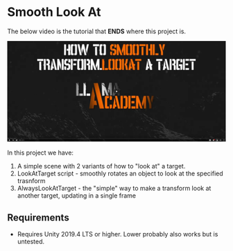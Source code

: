 # Smooth Look At
The below video is the tutorial that **ENDS** where this project is. 

[![Youtube Tutorial](./Video%20Screenshot.png)](https://www.youtube.com/watch?v=2XEiHf1N_EY&ref=github)

In this project we have:
1. A simple scene with 2 variants of how to "look at" a target.
2. LookAtTarget script - smoothly rotates an object to look at the specified trasnform
3. AlwaysLookAtTarget - the "simple" way to make a transform look at another target, updating in a single frame

## Requirements
* Requires Unity 2019.4 LTS or higher. Lower probably also works but is untested.